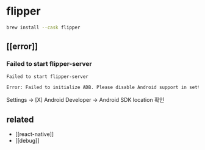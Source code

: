 # flipper

```sh
brew install --cask flipper
```

## [[error]]
### Failed to start flipper-server
```sh
Failed to start flipper-server

Error: Failed to initialize ADB. Please disable Android support in settings, or configure a correct path. Error: spawn /opt/android_sdk/platform-tools/adb ENOENT
```
Settings -> [X] Android Developer -> Android SDK location 확인

## related
- [[react-native]]
- [[debug]]

